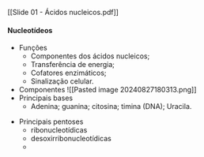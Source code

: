 [[Slide 01 - Ácidos nucleicos.pdf]]

#### Nucleotídeos
- Funções
	- Componentes dos ácidos nucleicos; 
	- Transferência de energia; 
	- Cofatores enzimáticos; 
	- Sinalização celular. 
- Componentes 
		![[Pasted image 20240827180313.png]]
- Principais bases 
	- Adenina; guanina; citosina; timina (DNA); Uracila. 
* Principais pentoses
	* ribonucleotídicas
	* desoxirribonucleotídicas
	* 